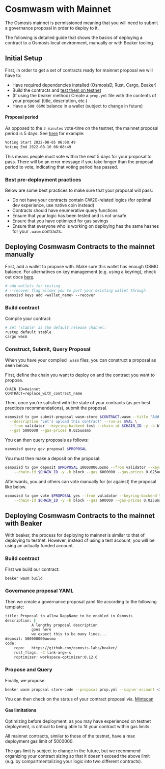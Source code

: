 # Cosmwasm with Mainnet

The Osmosis mainnet is permissioned meaning that you will need to submit a governance proposal in order to deploy to it.

The following is detailed guide that shows the basics of deploying a contract to a Osmosis local environment, manually or with Beaker tooling.

## Initial Setup

First, in order to get a set of contracts ready for mainnet proposal we will have to:

* Have required dependencies installed (OsmosisD, Rust, Cargo, Beaker)
* Build the contracts and [test them on testnet](https://docs.osmosis.zone/developing/dapps/get_started/cosmwasm-testnet.html#deploy-contract-via-governance)
* (If using the beaker method) Create a `prop.yml` file with the contents of your proposal (title, description, etc.)
* Have a `500 OSMO` balance in a wallet (subject to change in future)

#### Proposal period 
As opposed to the `3 minutes` vote-time on the testnet, the mainnet proposal period is 5 days. See [here](https://www.mintscan.io/osmosis/proposals/304) for example:

```sh
Voting Start 2022-08-05 06:08:49
Voting End 2022-08-10 06:08:49
```

This means people must vote within the next 5 days for your proposal to pass. There will be an error message if you take longer than the proposal period to vote, indicating that voting period has passed.

### Best pre-deployment practices

Below are some best practices to make sure that your proposal will pass:

* Do not have your contracts contain CW20-related logics (for optimal dev experience, use native coin instead)
* Contracts should have enumerative query functions
* Ensure that your logic has been tested and is not unsafe.
* Ensure that you have optimized for gas savings
* Ensure that everyone who is working on deploying has the same hashes for your `.wasm` contracts.

## Deploying Cosmwasm Contracts to the mainnet manually

First, add a wallet to propose with. Make sure this wallet has enough OSMO balance. For alternatives on key management (e.g. using a keyring), check out docs [here](https://docs.osmosis.zone/developing/keys/keys-cli.html#the-keyring-backend-option).

```bash
# add wallets for testing
# --recover flag allows you to port your existing wallet through 
osmosisd keys add <wallet_name> --recover
```

### Build contract

Compile your contract:

```bash
# Set 'stable' as the default release channel:
rustup default stable
cargo wasm
```

### Construct, Submit, Query Proposal

When you have your compiled `.wasm` files, you can construct a proposal as seen below.

First, define the chain you want to deploy on and the contract you want to propose.
```
CHAIN_ID=mainnet
CONTRACT=replace_with_contract_name
```

Then, once you're satisfied with the state of your contracts (as per best practices recommendations), submit the proposal.

```sh
osmosisd tx gov submit-proposal wasm-store $CONTRACT.wasm --title "Add $CONTRACT" \
  --description "Let's upload this contract" --run-as $VAL \
  --from validator --keyring-backend test --chain-id $CHAIN_ID -y -b block \
  --gas 5000000 --gas-prices 0.025uosmo
```

You can then query proposals as follows:

```sh
osmosisd query gov proposal $PROPOSAL
```

You must then make a deposit on the proposal:

```sh
osmosisd tx gov deposit $PROPOSAL 10000000uosmo --from validator --keyring-backend test \
    --chain-id $CHAIN_ID -y -b block --gas 6000000 --gas-prices 0.025uosmo
```

Afterwards, you and others can vote manually for (or against) the proposal like below.
```sh
osmosisd tx gov vote $PROPOSAL yes --from validator --keyring-backend test \
    --chain-id $CHAIN_ID -y -b block --gas 600000 --gas-prices 0.025uosmo
```

## Deploying Cosmwasm Contracts to the mainnet with Beaker

With beaker, the process for deploying to mainnet is similar to that of deploying to testnet. However, instead of using a test account, you will be using an actually funded account.

### Build contract

First we build our contract:

```sh
beaker wasm build
```

### Governance proposal YAML

Then we create a governance proposal yaml file according to the following template:

```sh
title: Proposal to allow DappName to be enabled in Osmosis
description: |
            A lengthy proposal description
            goes here  
            we expect this to be many lines...
deposit: 500000000uosmo
code:
    repo:   https://github.com/osmosis-labs/beaker/
    rust_flags: -C link-arg=-s
    roptimizer: workspace-optimizer:0.12.6
```

### Propose and Query

Finally, we propose:

```sh
beaker wasm proposal store-code --proposal prop.yml --signer-account <INSERT NAME OF FUNDED ACCOUNT HERE> --network mainnet counter --gas 5000000uosmo --gas-limit 5000000
```

You can then check on the status of your contract proposal via. [Mintscan](https://www.mintscan.io/osmosis/proposals)

#### Gas limitations

Optimizing before deployment, as you may have experienced on testnet deployment, is critical to being able to fit your contract within gas limits.

All mainnet contracts, similar to those of the testnet, have a max deployment gas limit of 5000000. 

The gas limit is subject to change in the future, but we recommend organizing your contract sizing so that it doesn't exceed the above limit (e.g. by compartmentalizing your logic into two different contracts).

